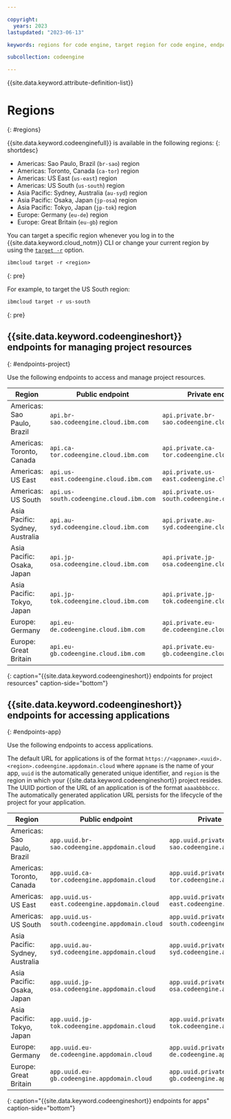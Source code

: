 ```yaml
---

copyright:
  years: 2023
lastupdated: "2023-06-13"

keywords: regions for code engine, target region for code engine, endpoints for code engine, api endpoints in code engine, regions, endpoints

subcollection: codeengine

---
```


{{site.data.keyword.attribute-definition-list}}

# Regions 
{: #regions}

{{site.data.keyword.codeenginefull}} is available in the following regions:
{: shortdesc}

- Americas: Sao Paulo, Brazil (`br-sao`) region
- Americas: Toronto, Canada (`ca-tor`) region
- Americas: US East (`us-east`) region
- Americas: US South (`us-south`) region
- Asia Pacific: Sydney, Australia  (`au-syd`) region
- Asia Pacific: Osaka, Japan  (`jp-osa`) region
- Asia Pacific: Tokyo, Japan  (`jp-tok`) region
- Europe: Germany (`eu-de`) region
- Europe: Great Britain (`eu-gb`) region

You can target a specific region whenever you log in to the {{site.data.keyword.cloud_notm}} CLI or change your current region by using the [`target -r`](/docs/cli?topic=cli-ibmcloud_cli#ibmcloud_target) option.


```txt
ibmcloud target -r <region>
```
{: pre}

For example, to target the US South region:

```txt
ibmcloud target -r us-south
```
{: pre}

## {{site.data.keyword.codeengineshort}} endpoints for managing project resources
{: #endpoints-project}

Use the following endpoints to access and manage project resources.

| Region | Public endpoint | Private endpoint |
| ---- | -------- | -------- |
| Americas: Sao Paulo, Brazil | `api.br-sao.codeengine.cloud.ibm.com` | `api.private.br-sao.codeengine.cloud.ibm.com` |
| Americas: Toronto, Canada | `api.ca-tor.codeengine.cloud.ibm.com` | `api.private.ca-tor.codeengine.cloud.ibm.com` |
| Americas: US East | `api.us-east.codeengine.cloud.ibm.com` | `api.private.us-east.codeengine.cloud.ibm.com` |
| Americas: US South | `api.us-south.codeengine.cloud.ibm.com` | `api.private.us-south.codeengine.cloud.ibm.com` |
| Asia Pacific: Sydney, Australia | `api.au-syd.codeengine.cloud.ibm.com` | `api.private.au-syd.codeengine.cloud.ibm.com` |
| Asia Pacific: Osaka, Japan | `api.jp-osa.codeengine.cloud.ibm.com` | `api.private.jp-osa.codeengine.cloud.ibm.com` |
| Asia Pacific: Tokyo, Japan | `api.jp-tok.codeengine.cloud.ibm.com` | `api.private.jp-tok.codeengine.cloud.ibm.com` |
| Europe: Germany | `api.eu-de.codeengine.cloud.ibm.com` | `api.private.eu-de.codeengine.cloud.ibm.com` |
| Europe: Great Britain | `api.eu-gb.codeengine.cloud.ibm.com` | `api.private.eu-gb.codeengine.cloud.ibm.com` |
{: caption="{{site.data.keyword.codeengineshort}} endpoints for project resources" caption-side="bottom"}

## {{site.data.keyword.codeengineshort}} endpoints for accessing applications
{: #endpoints-app}

Use the following endpoints to access applications. 

The default URL for applications is of the format `https://<appname>.<uuid>.<region>.codeengine.appdomain.cloud` where `appname` is the name of your app, `uuid` is the automatically generated unique identifier, and `region` is the region in which your {{site.data.keyword.codeengineshort}} project resides. The UUID portion of the URL of an application is of the format `aaaabbbbccc`. The automatically generated application URL persists for the lifecycle of the project for your application. 




| Region | Public endpoint | Private endpoint |
| ---- | -------- | -------- |
| Americas: Sao Paulo, Brazil  | `app.uuid.br-sao.codeengine.appdomain.cloud` | `app.uuid.private.br-sao.codeengine.appdomain.cloud` |
| Americas: Toronto, Canada | `app.uuid.ca-tor.codeengine.appdomain.cloud` | `app.uuid.private.ca-tor.codeengine.appdomain.cloud` |
| Americas: US East | `app.uuid.us-east.codeengine.appdomain.cloud` | `app.uuid.private.us-east.codeengine.appdomain.cloud` |
| Americas: US South| `app.uuid.us-south.codeengine.appdomain.cloud` | `app.uuid.private.us-south.codeengine.appdomain.cloud` |
| Asia Pacific: Sydney, Australia  | `app.uuid.au-syd.codeengine.appdomain.cloud` | `app.uuid.private.au-syd.codeengine.appdomain.cloud` |
| Asia Pacific: Osaka, Japan | `app.uuid.jp-osa.codeengine.appdomain.cloud` | `app.uuid.private.jp-osa.codeengine.appdomain.cloud` |
| Asia Pacific: Tokyo, Japan | `app.uuid.jp-tok.codeengine.appdomain.cloud` | `app.uuid.private.jp-tok.codeengine.appdomain.cloud` |
| Europe: Germany | `app.uuid.eu-de.codeengine.appdomain.cloud` | `app.uuid.private.eu-de.codeengine.appdomain.cloud` |
| Europe: Great Britain | `app.uuid.eu-gb.codeengine.appdomain.cloud` | `app.uuid.private.eu-gb.codeengine.appdomain.cloud` |
{: caption="{{site.data.keyword.codeengineshort}} endpoints for apps" caption-side="bottom"}


